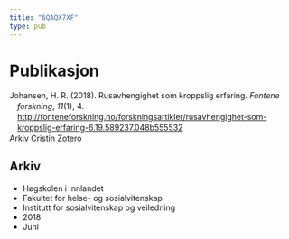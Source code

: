 ```yaml
---
title: "6QAQX7XF"
type: pub
---
```

<h1>Publikasjon</h1>
<article id="csl-bib-container-6QAQX7XF" class="csl-bib-container">
  <div class="csl-bib-body" style="line-height: 1.35; padding-left: 1em; text-indent:-1em;">
  <div class="csl-entry">Johansen, H. R. (2018). Rusavhengighet som kroppslig erfaring. <i>Fontene forskning</i>, <i>11</i>(1), 4. <a href="http://fonteneforskning.no/forskningsartikler/rusavhengighet-som-kroppslig-erfaring-6.19.589237.048b555532">http://fonteneforskning.no/forskningsartikler/rusavhengighet-som-kroppslig-erfaring-6.19.589237.048b555532</a></div>
</div>
  <div class="csl-bib-buttons">
    <a href="#taxonomy-article-6QAQX7XF" class="csl-bib-button">Arkiv</a>
    <a href alt="Cristin URL" class="csl-bib-button">Cristin</a>
    <a href alt="Zotero URL" class="csl-bib-button">Zotero</a>
  </div>
  <div id="csl-bib-meta-container-6QAQX7XF"></div>
</article>
<div id="csl-bib-meta-6QAQX7XF" class="csl-bib-meta">
  <article id="taxonomy-article-6QAQX7XF" class="taxonomy-article">
    <h1>Arkiv</h1>
    <ul>
      <li>Høgskolen i Innlandet</li>
      <li>Fakultet for helse- og sosialvitenskap</li>
      <li>Institutt for sosialvitenskap og veiledning</li>
      <li>2018</li>
      <li>Juni</li>
    </ul>
  </article>
</div>
